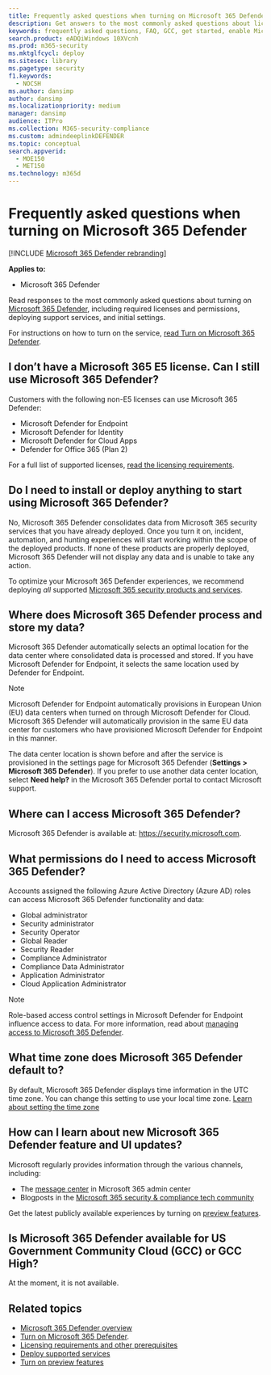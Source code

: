 ```yaml
---
title: Frequently asked questions when turning on Microsoft 365 Defender
description: Get answers to the most commonly asked questions about licensing, permissions, initial settings, and other products and services related to enabling Microsoft 365 Defender
keywords: frequently asked questions, FAQ, GCC, get started, enable Microsoft 365 Defender, Microsoft 365 Defender, M365, security, data location, required permissions, license eligibility, settings page
search.product: eADQiWindows 10XVcnh
ms.prod: m365-security
ms.mktglfcycl: deploy
ms.sitesec: library
ms.pagetype: security
f1.keywords: 
  - NOCSH
ms.author: dansimp
author: dansimp
ms.localizationpriority: medium
manager: dansimp
audience: ITPro
ms.collection: M365-security-compliance
ms.custom: admindeeplinkDEFENDER
ms.topic: conceptual
search.appverid: 
  - MOE150
  - MET150
ms.technology: m365d
---
```


# Frequently asked questions when turning on Microsoft 365 Defender

[!INCLUDE [Microsoft 365 Defender rebranding](../includes/microsoft-defender.md)]


**Applies to:**
- Microsoft 365 Defender

Read responses to the most commonly asked questions about turning on [Microsoft 365 Defender](microsoft-365-defender.md), including required licenses and permissions, deploying support services, and initial settings.

For instructions on how to turn on the service, [read Turn on Microsoft 365 Defender](m365d-enable.md).

## I don’t have a Microsoft 365 E5 license. Can I still use Microsoft 365 Defender?

Customers with the following non-E5 licenses can use Microsoft 365 Defender:

- Microsoft Defender for Endpoint
- Microsoft Defender for Identity
- Microsoft Defender for Cloud Apps
- Defender for Office 365 (Plan 2)

For a full list of supported licenses, [read the licensing requirements](prerequisites.md#licensing-requirements).

## Do I need to install or deploy anything to start using Microsoft 365 Defender?

No, Microsoft 365 Defender consolidates data from Microsoft 365 security services that you have already deployed. Once you turn it on, incident, automation, and hunting experiences will start working within the scope of the deployed products. If none of these products are properly deployed, Microsoft 365 Defender will not display any data and is unable to take any action.

To optimize your Microsoft 365 Defender experiences, we recommend deploying *all* supported [Microsoft 365 security products and services](deploy-supported-services.md).

## Where does Microsoft 365 Defender process and store my data?

Microsoft 365 Defender automatically selects an optimal location for the data center where consolidated data is processed and stored. If you have Microsoft Defender for Endpoint, it selects the same location used by Defender for Endpoint.

>[!NOTE]
>Microsoft Defender for Endpoint automatically provisions in European Union (EU) data centers when turned on through Microsoft Defender for Cloud. Microsoft 365 Defender will automatically provision in the same EU data center for customers who have provisioned Microsoft Defender for Endpoint in this manner.

The data center location is shown before and after the service is provisioned in the settings page for Microsoft 365 Defender (**Settings > Microsoft 365 Defender**). If you prefer to use another data center location, select **Need help?** in the Microsoft 365 Defender portal to contact Microsoft support.

## Where can I access Microsoft 365 Defender?

Microsoft 365 Defender is available at: <a href="https://go.microsoft.com/fwlink/p/?linkid=2077139" target="_blank"><https://security.microsoft.com></a>.

## What permissions do I need to access Microsoft 365 Defender?

Accounts assigned the following Azure Active Directory (Azure AD) roles can access Microsoft 365 Defender functionality and data:

- Global administrator
- Security administrator
- Security Operator
- Global Reader
- Security Reader
- Compliance Administrator
- Compliance Data Administrator
- Application Administrator
- Cloud Application Administrator


> [!NOTE]
> Role-based access control settings in Microsoft Defender for Endpoint influence access to data. For more information, read about [managing access to Microsoft 365 Defender](m365d-permissions.md).

## What time zone does Microsoft 365 Defender default to?

By default, Microsoft 365 Defender displays time information in the UTC time zone. You can change this setting to use your local time zone. [Learn about setting the time zone](m365d-time-zone.md)

## How can I learn about new Microsoft 365 Defender feature and UI updates?

Microsoft regularly provides information through the various channels, including:

- The [message center](../../admin/manage/message-center.md) in Microsoft 365 admin center
- Blogposts in the [Microsoft 365 security & compliance tech community](https://techcommunity.microsoft.com/t5/security-privacy-and-compliance/bg-p/securityprivacycompliance)

Get the latest publicly available experiences by turning on [preview features](preview.md).

## Is Microsoft 365 Defender available for US Government Community Cloud (GCC) or GCC High?

At the moment, it is not available.

## Related topics

- [Microsoft 365 Defender overview](microsoft-365-defender.md)
- [Turn on Microsoft 365 Defender](m365d-enable.md).
- [Licensing requirements and other prerequisites](prerequisites.md)
- [Deploy supported services](deploy-supported-services.md)
- [Turn on preview features](preview.md)
